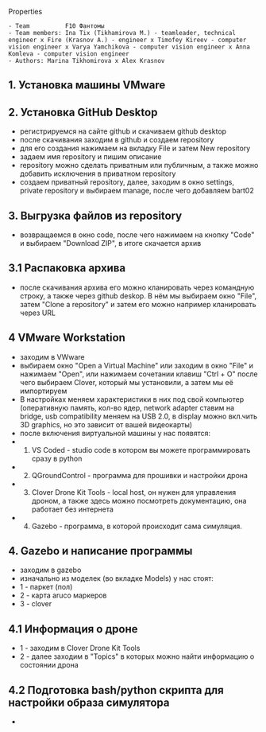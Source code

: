 
Properties

    - Team          F10 Фантомы
	- Team members: Ina Tix (Tikhamirova M.) - teamleader, technical engineer x Fire (Krasnov A.) - engineer x Timofey Kireev - computer vision engineer x Varya Yamchikova - computer vision engineer x Anna Komleva - computer vision engineer
	- Authors: Marina Tikhomirova x Alex Krasnov

## 1. Установка машины VMware

## 2. Установка GitHub Desktop
- регистрируемся на сайте github и скачиваем github desktop
- после скачивания заходим в github и создаем repository
- для его создания нажимаем на вкладку File и затем New repository
- задаем имя repository и пишим описание
- repository можно сделать приватным или публичным, а также можно добавить исключения в приватном repository
- создаем приватный repository, далее, заходим в окно settings, private repository и выбираем manage, после чего добавляем bart02
## 3. Выгрузка файлов из repository
- возвращаемся в окно code, после чего нажимаем на кнопку "Code" и выбираем "Download ZIP", в итоге скачается архив
## 3.1 Распаковка архива
- после скачивания архива его можно кланировать через командную строку, а также через github deskop. В нём мы выбираем окно "File", затем "Clone a repository" и затем его можно например кланировать через URL
## 4 VMware Workstation
- заходим в VWware
- выбираем окно "Open a Virtual Machine" или заходим в окно "File" и нажимаем "Open", или нажимаем сочетании клавиш "Ctrl + O" после чего выбираем Clover, который мы установили, а затем мы её импортируем
- В настройках меняем характеристики в них под свой компьютер (оперативную память, кол-во ядер, network adapter ставим на bridge, usb compatibility меняем на USB 2.0, в display можно вкл.чить 3D graphics, но это зависит от вашей видеокарты) 
- после включения виртуальной машины у нас появятся:
- 1. VS Coded - studio code в котором вы можете программировать сразу в python
- 2. QGroundControl - программа для прошивки и настройки дрона
- 3. Clover Drone Kit Tools - local host, он нужен для управления дроном, а также здесь можно посмотреть документацию, она работает без интернета
- 4. Gazebo - программа, в которой происходит сама симуляция.
## 4. Gazebo и написание программы
- заходим в gazebo 
- изначально из моделек (во вкладке Models) у нас стоят:
- 1 - паркет (пол)
- 2 - карта aruco маркеров
- 3 - clover
## 4.1 Информация о дроне
- 1 - заходим в Clover Drone Kit Tools
- 2 - далее заходим в "Topics" в которых можно найти информацию о состоянии дрона
## 4.2 Подготовка bash/python скрипта для настройки образа симулятора
- 





